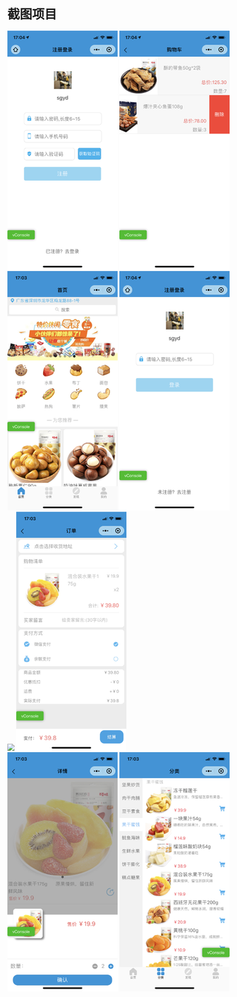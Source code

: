 
# 截图项目
<img src="https://github.com/liuhaoooo/mywx_app/blob/master/demoimgs/1.PNG" width="250px">
<img src="https://github.com/liuhaoooo/mywx_app/blob/master/demoimgs/2.PNG" width="250px">
<img src="https://github.com/liuhaoooo/mywx_app/blob/master/demoimgs/3.PNG" width="250px">
<img src="https://github.com/liuhaoooo/mywx_app/blob/master/demoimgs/4.PNG" width="250px">
<img src="https://github.com/liuhaoooo/mywx_app/blob/master/demoimgs/5.PNG" width="250px">
<img src="https://github.com/liuhaoooo/mywx_app/blob/master/demoimgs/6.PNG" width="250px">
<img src="https://github.com/liuhaoooo/mywx_app/blob/master/demoimgs/7.PNG" width="250px">
<img src="https://github.com/liuhaoooo/mywx_app/blob/master/demoimgs/8.PNG" width="250px">

